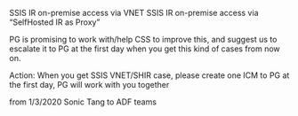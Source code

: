 SSIS IR on-premise access via VNET
SSIS IR on-premise access via “SelfHosted IR as Proxy”


PG is promising to work with/help CSS to improve this, and suggest us to escalate it to PG at the first day when you get this kind of cases from now on.

Action: When you get SSIS VNET/SHIR case, please create one ICM to PG at the first day, PG will work with you together


from 1/3/2020 Sonic Tang to ADF teams